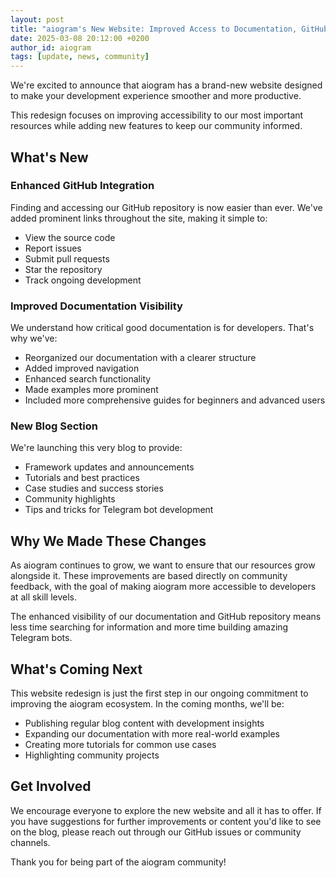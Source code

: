 ```yaml
---
layout: post
title: "aiogram's New Website: Improved Access to Documentation, GitHub, and More"
date: 2025-03-08 20:12:00 +0200
author_id: aiogram
tags: [update, news, community]
---
```


We're excited to announce that aiogram has a brand-new website designed to make your development 
experience smoother and more productive. 

This redesign focuses on improving accessibility to our most important resources while 
adding new features to keep our community informed.

## What's New

### Enhanced GitHub Integration
Finding and accessing our GitHub repository is now easier than ever. We've added prominent links throughout the site, making it simple to:
- View the source code
- Report issues
- Submit pull requests
- Star the repository
- Track ongoing development

### Improved Documentation Visibility
We understand how critical good documentation is for developers. That's why we've:
- Reorganized our documentation with a clearer structure
- Added improved navigation
- Enhanced search functionality
- Made examples more prominent
- Included more comprehensive guides for beginners and advanced users

### New Blog Section
We're launching this very blog to provide:
- Framework updates and announcements
- Tutorials and best practices
- Case studies and success stories
- Community highlights
- Tips and tricks for Telegram bot development

## Why We Made These Changes

As aiogram continues to grow, we want to ensure that our resources grow alongside it. 
These improvements are based directly on community feedback, with the goal of making aiogram more 
accessible to developers at all skill levels.

The enhanced visibility of our documentation and GitHub repository means less time searching for 
information and more time building amazing Telegram bots.

## What's Coming Next

This website redesign is just the first step in our ongoing commitment to improving the aiogram ecosystem. 
In the coming months, we'll be:
- Publishing regular blog content with development insights
- Expanding our documentation with more real-world examples
- Creating more tutorials for common use cases
- Highlighting community projects

## Get Involved

We encourage everyone to explore the new website and all it has to offer. 
If you have suggestions for further improvements or content you'd like to see on the blog, 
please reach out through our GitHub issues or community channels.

Thank you for being part of the aiogram community!
